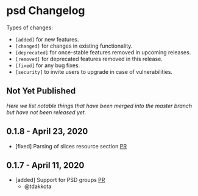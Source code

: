 # psd Changelog

Types of changes:

- `[added]` for new features.
- `[changed]` for changes in existing functionality.
- `[deprecated]` for once-stable features removed in upcoming releases.
- `[removed]` for deprecated features removed in this release.
- `[fixed]` for any bug fixes.
- `[security]` to invite users to upgrade in case of vulnerabilities.

## Not Yet Published

_Here we list notable things that have been merged into the master branch but have not been released yet._


## 0.1.8 - April 23, 2020

- [fixed] Parsing of slices resource section [PR][17]

## 0.1.7 - April 11, 2020

- [added] Support for PSD groups [PR][13]
  - @tdakkota

[13]: https://github.com/chinedufn/psd/pull/13
[17]: https://github.com/chinedufn/psd/pull/17
